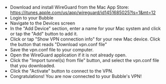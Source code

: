   * Download and install WireGuard from the Mac App Store: https://itunes.apple.com/us/app/wireguard/id1451685025?ls=1&mt=12
  * Login to your Bubble
  * Navigate to the Devices screen
  * In the "Add Device" section, enter a name for your Mac system and click or tap the "Add" button to add it.
  * Click or tap "Show VPN connection info" for your new Mac device. Click the button that reads "Download vpn.conf file"
  * Save the vpn.conf file to your computer.
  * Open the WireGuard application if it is not already open.
  * Click the "Import tunnel(s) from file" button, and select the vpn.conf file that you downloaded.
  * Click the "Activate" button to connect to the VPN.
  * Congratulations! You are now connected to your Bubble's VPN!
